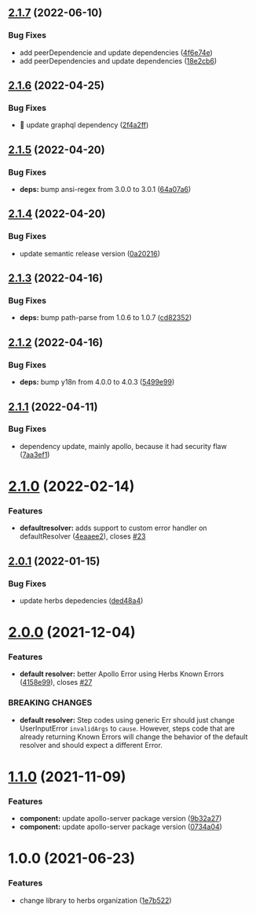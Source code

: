 ## [2.1.7](https://github.com/herbsjs/herbs2gql/compare/v2.1.6...v2.1.7) (2022-06-10)


### Bug Fixes

* add peerDependencie and update dependencies ([4f6e74e](https://github.com/herbsjs/herbs2gql/commit/4f6e74ecc92d28b1fdac2f9f935eac87b41bd803))
* add peerDependencies and update dependencies ([18e2cb6](https://github.com/herbsjs/herbs2gql/commit/18e2cb62c2cf044c702778172cb16e8ce49869e1))

## [2.1.6](https://github.com/herbsjs/herbs2gql/compare/v2.1.5...v2.1.6) (2022-04-25)


### Bug Fixes

* 🐛 update graphql dependency ([2f4a2ff](https://github.com/herbsjs/herbs2gql/commit/2f4a2ff3415d0d77341057db68a6cd467e0457d8))

## [2.1.5](https://github.com/herbsjs/herbs2gql/compare/v2.1.4...v2.1.5) (2022-04-20)


### Bug Fixes

* **deps:** bump ansi-regex from 3.0.0 to 3.0.1 ([64a07a6](https://github.com/herbsjs/herbs2gql/commit/64a07a6a8953cd2e18a42d0a3366fa446b2f4dfc))

## [2.1.4](https://github.com/herbsjs/herbs2gql/compare/v2.1.3...v2.1.4) (2022-04-20)


### Bug Fixes

* update semantic release version ([0a20216](https://github.com/herbsjs/herbs2gql/commit/0a20216e279e9f5d4df3c8cbacde2fc5e6898505))

## [2.1.3](https://github.com/herbsjs/herbs2gql/compare/v2.1.2...v2.1.3) (2022-04-16)


### Bug Fixes

* **deps:** bump path-parse from 1.0.6 to 1.0.7 ([cd82352](https://github.com/herbsjs/herbs2gql/commit/cd82352f96a2acd59504a50efe6daeaccc13e042))

## [2.1.2](https://github.com/herbsjs/herbs2gql/compare/v2.1.1...v2.1.2) (2022-04-16)


### Bug Fixes

* **deps:** bump y18n from 4.0.0 to 4.0.3 ([5499e99](https://github.com/herbsjs/herbs2gql/commit/5499e997249126a4638ec7bd2f3168108e19c37c))

## [2.1.1](https://github.com/herbsjs/herbs2gql/compare/v2.1.0...v2.1.1) (2022-04-11)


### Bug Fixes

* dependency update, mainly apollo, because it had security flaw ([7aa3ef1](https://github.com/herbsjs/herbs2gql/commit/7aa3ef1bb089e445ac53aa116f82b2307f02384f))

# [2.1.0](https://github.com/herbsjs/herbs2gql/compare/v2.0.1...v2.1.0) (2022-02-14)


### Features

* **defaultresolver:** adds support to custom error handler on defaultResolver ([4eaaee2](https://github.com/herbsjs/herbs2gql/commit/4eaaee2ebe80ceacd8793cb9344bb6b63ceeb328)), closes [#23](https://github.com/herbsjs/herbs2gql/issues/23)

## [2.0.1](https://github.com/herbsjs/herbs2gql/compare/v2.0.0...v2.0.1) (2022-01-15)


### Bug Fixes

* update herbs depedencies ([ded48a4](https://github.com/herbsjs/herbs2gql/commit/ded48a4358223d26c835a1564ef296a12a608c40))

# [2.0.0](https://github.com/herbsjs/herbs2gql/compare/v1.1.0...v2.0.0) (2021-12-04)


### Features

* **default resolver:** better Apollo Error using Herbs Known Errors ([4158e99](https://github.com/herbsjs/herbs2gql/commit/4158e99658733389b8b533b0976615dc0903afbd)), closes [#27](https://github.com/herbsjs/herbs2gql/issues/27)


### BREAKING CHANGES

* **default resolver:** Step codes using generic Err should just change UserInputError `invalidArgs` to
`cause`. However, steps code that are already returning Known Errors will change the behavior of the
default resolver and should expect a different Error.

# [1.1.0](https://github.com/herbsjs/herbs2gql/compare/v1.0.0...v1.1.0) (2021-11-09)


### Features

* **component:** update apollo-server package version ([9b32a27](https://github.com/herbsjs/herbs2gql/commit/9b32a2789dd08fd80af059c8c73fcd4efbfbecc3))
* **component:** update apollo-server package version ([0734a04](https://github.com/herbsjs/herbs2gql/commit/0734a04eb1f9cfad15bc7d8b3a23ac68868a11a6))

# 1.0.0 (2021-06-23)


### Features

* change library to herbs organization ([1e7b522](https://github.com/herbsjs/herbs2gql/commit/1e7b522d02f11e1ff4fed3557616e8d0a5355afa))
